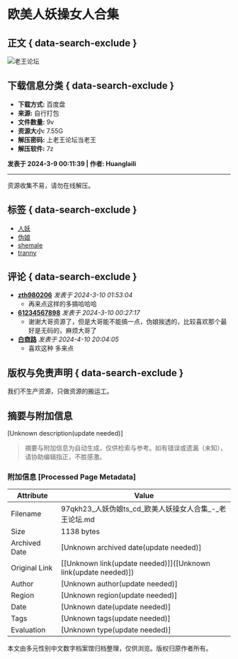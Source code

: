 # 欧美人妖操女人合集

## 正文 { data-search-exclude }


![老王论坛](./template/laowang/deancss/logo.png)

## 下载信息分类 { data-search-exclude }
- **下载方式:** 百度盘
- **来源:** 自行打包
- **文件数量:** 9v
- **资源大小:** 7.55G
- **解压密码:** 上老王论坛当老王
- **解压软件:** 7z

**发表于 2024-3-9 00:11:39 | 作者: Huanglaili**

***

资源收集不易，请勿在线解压。

## 标签 { data-search-exclude }
- [人妖](misc.php?mod=tag&id=1922)
- [伪娘](misc.php?mod=tag&id=4111)
- [shemale](misc.php?mod=tag&id=7091)
- [tranny](misc.php?mod=tag&id=37684)

## 评论 { data-search-exclude }
- **[zth980206](space-uid-3802310.html)** _发表于 2024-3-10 01:53:04_
  - 再来点这样的多搞哈哈哈
- **[61234567898](space-uid-1823536.html)** _发表于 2024-3-10 00:27:17_
  - 谢谢大哥资源了，但是大哥能不能搞一点，伪娘挨透的，比较喜欢那个最好是无码的，麻烦大哥了
- **[白商路](space-uid-1129926.html)** _发表于 2024-4-10 20:04:05_
  - 喜欢这种 多来点

## 版权与免责声明 { data-search-exclude }
我们不生产资源，只做资源的搬运工。
<!-- tcd_original_link https://97qkh23.com/forum.php?mod=viewthread&tid=1303399 -->


## 摘要与附加信息

<!-- tcd_abstract -->
[Unknown description(update needed)]
<!-- tcd_abstract_end -->

> 摘要与附加信息为自动生成，仅供检索与参考。如有错误或遗漏（未知），请协助编辑指正，不胜感激。

### 附加信息 [Processed Page Metadata]

| Attribute       | Value                                  |
|-----------------|----------------------------------------|
| Filename        | 97qkh23_人妖伪娘ts_cd_欧美人妖操女人合集_-_老王论坛.md                             |
| Size            | 1138 bytes                           |
| Archived Date   | [Unknown archived date(update needed)]                             |
| Original Link   | [[Unknown link(update needed)]]([Unknown link(update needed)])                       |
| Author          | [Unknown author(update needed)]                               |
| Region          | [Unknown region(update needed)]                               |
| Date            | [Unknown date(update needed)]                                 |
| Tags            | [Unknown tags(update needed)]                                 |
| Evaluation            | [Unknown type(update needed)]                                 |
<!-- tcd_table_end -->

本文由多元性别中文数字档案馆归档整理，仅供浏览。版权归原作者所有。
